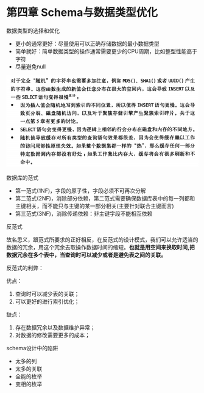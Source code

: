 # 第四章 Schema与数据类型优化

数据类型的选择和优化

- 更小的通常更好：尽量使用可以正确存储数据的最小数据类型
- 简单就好：简单数据类型的操作通常需要更少的CPU周期，比如整型性能高于字符
- 尽量避免null





![](..\img\mysql_1.png)





数据库的范式

- 第一范式(1NF)，字段的原子性，字段必须不可再次分解
- 第二范式(2NF)，消除部分依赖，第二范式需要确保数据库表中的每一列都和主键相关，而不能只与主键的某一部分相关(主要针对联合主键而言)
- 第三范式(3NF)，消除传递依赖：非主键字段不能相互依赖



反范式

故名思义，跟范式所要求的正好相反，在反范式的设计模式，我们可以允许适当的数据的冗余，用这个冗余去取操作数据时间的缩短。**也就是用空间来换取时间,把数据冗余在多个表中，当查询时可以减少或者是避免表之间的关联。**

反范式的利弊：

优点：

1. 查询时可以减少表的关联；
2. 可以更好的进行索引优化；

缺点：

1. 存在数据冗余以及数据维护异常；
2. 对数据的修改需要更多的成本；





schema设计中的陷阱

- 太多的列
- 太多的关联
- 全能的枚举
- 变相的枚举